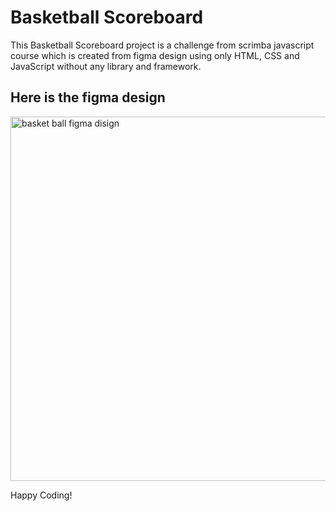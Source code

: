 # Basketball Scoreboard
This Basketball Scoreboard project is a challenge from scrimba javascript course which is created from figma design using only HTML, CSS and JavaScript without any library and framework.

## Here is the figma design

<img width="583" alt="basket ball figma disign" src="https://user-images.githubusercontent.com/69369304/186141336-45f12aa8-389f-4663-83cd-ca6a98acc1c6.png">


Happy Coding!
